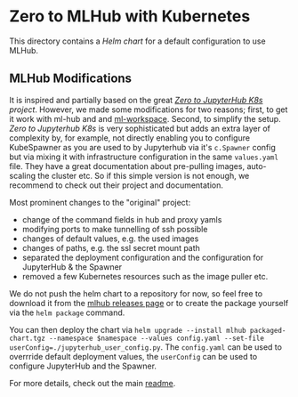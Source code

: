 # Zero to MLHub with Kubernetes

This directory contains a *Helm chart* for a default configuration to use MLHub.

## MLHub Modifications

It is inspired and partially based on the great *[Zero to JupyterHub K8s](https://github.com/jupyterhub/zero-to-jupyterhub-k8s) project*.
However, we made some modifications for two reasons; first, to get it work with ml-hub and and [ml-workspace](https://github.com/ml-tooling/ml-workspace). Second, to simplify the setup. *Zero to Jupyterhub K8s* is very sophisticated but adds an extra layer of complexity by, for example, not directly enabling you to configure KubeSpawner as you are used to by Jupyterhub via it's `c.Spawner` config but via mixing it with infrastructure configuration in the same `values.yaml` file. They have a great documentation about pre-pulling images, auto-scaling the cluster etc. So if this simple version is not enough, we recommend to check out their project and documentation. 

Most prominent changes to the "original" project: 
- change of the command fields in hub and proxy yamls
- modifying ports to make tunnelling of ssh possible
- changes of default values, e.g. the used images
- changes of paths, e.g. the ssl secret mount path
- separated the deployment configuration and the configuration for JupyterHub & the Spawner
- removed a few Kubernetes resources such as the image puller etc.

We do not push the helm chart to a repository for now, so feel free to download it from the [mlhub releases page](https://github.com/ml-tooling/ml-hub/releases) or to create the package yourself via the `helm package` command.

You can then deploy the chart via `helm upgrade --install mlhub packaged-chart.tgz --namespace $namespace --values config.yaml --set-file userConfig=./jupyterhub_user_config.py`.
The `config.yaml` can be used to overrride default deployment values, the `userConfig` can be used to configure JupyterHub and the Spawner. 

For more details, check out the main [readme](https://github.com/ml-tooling/ml-hub).
